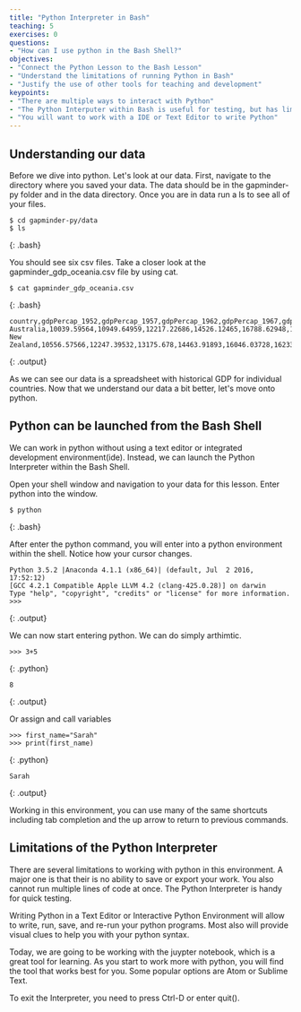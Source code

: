 ```yaml
---
title: "Python Interpreter in Bash"
teaching: 5
exercises: 0
questions:
- "How can I use python in the Bash Shell?"
objectives:
- "Connect the Python Lesson to the Bash Lesson"
- "Understand the limitations of running Python in Bash"
- "Justify the use of other tools for teaching and development"
keypoints:
- "There are multiple ways to interact with Python"
- "The Python Interputer within Bash is useful for testing, but has limitations"
- "You will want to work with a IDE or Text Editor to write Python"
---
```

## Understanding our data
Before we dive into python. Let's look at our data. First, navigate to the directory where you saved your data. The data should be in the gapminder-py folder and in the data directory. Once you are in data run a ls to see all of your files.

~~~
$ cd gapminder-py/data
$ ls
~~~
{: .bash}

You should see six csv files. Take a closer look at the gapminder_gdp_oceania.csv file by using cat.

~~~
$ cat gapminder_gdp_oceania.csv
~~~
{: .bash}

~~~
country,gdpPercap_1952,gdpPercap_1957,gdpPercap_1962,gdpPercap_1967,gdpPercap_1972,gdpPercap_1977,gdpPercap_1982,gdpPercap_1987,gdpPercap_1992,gdpPercap_1997,gdpPercap_2002,gdpPercap_2007
Australia,10039.59564,10949.64959,12217.22686,14526.12465,16788.62948,18334.19751,19477.00928,21888.88903,23424.76683,26997.93657,30687.75473,34435.36744
New Zealand,10556.57566,12247.39532,13175.678,14463.91893,16046.03728,16233.7177,17632.4104,19007.19129,18363.32494,21050.41377,23189.80135,25185.00911
~~~
{: .output}

As we can see our data is a spreadsheet with historical GDP for individual countries. Now that we understand our data a bit better, let's move onto python.

## Python can be launched from the Bash Shell
We can work in python without using a text editor or integrated development environment(ide). Instead, we can launch the Python Interpreter within the Bash Shell.

Open your shell window and navigation to your data for this lesson. Enter python into the window.

~~~
$ python
~~~
{: .bash}

After enter the python command, you will enter into a python environment within the shell. Notice how your cursor changes.

~~~
Python 3.5.2 |Anaconda 4.1.1 (x86_64)| (default, Jul  2 2016, 17:52:12)
[GCC 4.2.1 Compatible Apple LLVM 4.2 (clang-425.0.28)] on darwin
Type "help", "copyright", "credits" or "license" for more information.
>>>
~~~
{: .output}

We can now start entering python. We can do simply arthimtic.

~~~
>>> 3+5
~~~
{: .python}

~~~
8
~~~
{: .output}

Or assign and call variables

~~~
>>> first_name="Sarah"
>>> print(first_name)
~~~
{: .python}

~~~
Sarah
~~~
{: .output}


Working in this environment, you can use many of the same shortcuts including tab completion and the up arrow to return to previous commands.

## Limitations of the Python Interpreter

There are several limitations to working with python in this environment. A major one is that their is no ability to save or export your work. You also cannot run multiple lines of code at once. The Python Interpreter is handy for quick testing.

Writing Python in a Text Editor or Interactive Python Environment will allow to write, run, save, and re-run your python programs. Most also will provide visual clues to help you with your python syntax.

Today, we are going to be working with the juypter notebook, which is a great tool for learning. As you start to work more with python, you will find the tool that works best for you. Some popular options are Atom or Sublime Text.

To exit the Interpreter, you need to press Ctrl-D or enter quit().

